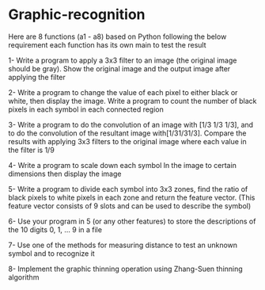 # Graphic-recognition

Here are 8 functions (a1 - a8) based on Python following the below requirement
each function has its own main to test the result

1- Write a program to apply a 3x3 filter to an image (the original image should be gray).
Show the original image and the output image after applying the filter 

2- Write a program to change the value of each pixel to either black or white, then display the image. 
Write a program to count the number of black pixels in each symbol in each connected region

3- Write a program to do the convolution of an image with [1/3 1/3 1/3], and to do the convolution of the 
resultant image with[1/31/31/3]. Compare the results with applying 3x3 filters to the original image where 
each value in the filter is 1/9 

4- Write a program to scale down each symbol ln the image to certain dimensions then display the image 

5- Write a program to divide each symbol into 3x3 zones, find the ratio of black pixels to white pixels 
in each zone and return the feature vector. (This feature vector consists of 9 slots and can be used to describe the symbol) 

6- Use your program in 5 (or any other features) to store the descriptions of the 10 digits 0, 1, … 9 in a file 

7- Use one of the methods for measuring distance to test an unknown symbol and to recognize it 

8- Implement the graphic thinning operation using Zhang-Suen thinning algorithm
